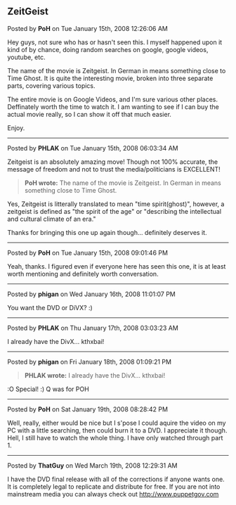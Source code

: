 ## ZeitGeist
Posted by **PoH** on Tue January 15th, 2008 12:26:06 AM

Hey guys, not sure who has or hasn't seen this. I myself happened upon it kind
of by chance, doing random searches on google, google videos, youtube, etc.

The name of the movie is Zeitgeist. In German in means something close to Time
Ghost. It is quite the interesting movie, broken into three separate parts,
covering various topics.

The entire movie is on Google Videos, and I'm sure various other places.
Deffinately worth the time to watch it. I am wanting to see if I can buy the
actual movie really, so I can show it off that much easier.

Enjoy.

--------------------------------------------------------------------------------

Posted by **PHLAK** on Tue January 15th, 2008 06:03:34 AM

Zeitgeist is an absolutely amazing move!  Though not 100% accurate, the message
of freedom and not to trust the media/politicians is EXCELLENT!

> **PoH wrote:**
> The name of the movie is Zeitgeist. In German in means something close to Time
> Ghost.

Yes, Zeitgeist is litterally translated to mean "time spirit(ghost)", however, a
zeitgeist is defined as "the spirit of the age" or "describing the intellectual
and cultural climate of an era."

Thanks for bringing this one up again though... definitely deserves it.

--------------------------------------------------------------------------------

Posted by **PoH** on Tue January 15th, 2008 09:01:46 PM

Yeah, thanks. I figured even if everyone here has seen this one, it is at least
worth mentioning and definitely worth conversation.

--------------------------------------------------------------------------------

Posted by **phigan** on Wed January 16th, 2008 11:01:07 PM

You want the DVD or DiVX? :)

--------------------------------------------------------------------------------

Posted by **PHLAK** on Thu January 17th, 2008 03:03:23 AM

I already have the DivX... kthxbai!

--------------------------------------------------------------------------------

Posted by **phigan** on Fri January 18th, 2008 01:09:21 PM

> **PHLAK wrote:**
> I already have the DivX... kthxbai!

:O Special! :) Q was for POH

--------------------------------------------------------------------------------

Posted by **PoH** on Sat January 19th, 2008 08:28:42 PM

Well, really, either would be nice but I s'pose I could aquire the video on my
PC with a little searching, then could burn it to a DVD. I appreciate it though.
Hell, I still have to watch the whole thing. I have only watched through part 1.

--------------------------------------------------------------------------------

Posted by **ThatGuy** on Wed March 19th, 2008 12:29:31 AM

I have the DVD final release with all of the corrections if anyone wants one. It
is completely legal to replicate and distribute for free. If you are not into
mainstream media you can always check out <http://www.puppetgov.com>

